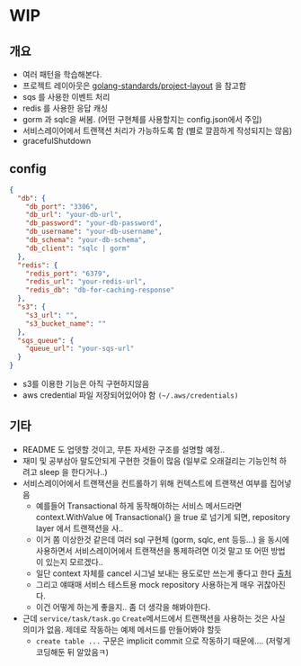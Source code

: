 # WIP

## 개요
- 여러 패턴을 학습해본다.
- 프로젝트 레이아웃은 [golang-standards/project-layout](https://github.com/golang-standards/project-layout) 을 참고함
- sqs 를 사용한 이벤트 처리
- redis 를 사용한 응답 캐싱
- gorm 과 sqlc을 써봄. (어떤 구현체를 사용할지는 config.json에서 주입)
- 서비스레이어에서 트랜잭션 처리가 가능하도록 함 (별로 깔끔하게 작성되지는 않음)
- gracefulShutdown

## config
```json
{
  "db": {
    "db_port": "3306",
    "db_url": "your-db-url",
    "db_password": "your-db-password",
    "db_username": "your-db-username",
    "db_schema": "your-db-schema",
    "db_client": "sqlc | gorm"
  },
  "redis": {
    "redis_port": "6379",
    "redis_url": "your-redis-url",
    "redis_db": "db-for-caching-response"
  },
  "s3": {
    "s3_url": "",
    "s3_bucket_name": ""
  },
  "sqs_queue": {
    "queue_url": "your-sqs-url" 
  }
}
```
- s3를 이용한 기능은 아직 구현하지않음
- aws credential 파일 저장되어있어야 함 `(~/.aws/credentials)`

## 기타
- README 도 업뎃할 것이고, 무튼 자세한 구조를 설명할 예정..
- 재미 및 공부삼아 말도안되게 구현한 것들이 많음 (일부로 오래걸리는 기능인척 하려고 sleep 을 한다거나..)
- 서비스레이어에서 트랜잭션을 컨트롤하기 위해 컨텍스트에 트랜잭션 여부를 집어넣음
  - 예를들어 Transactional 하게 동작해야하는 서비스 메서드라면 context.WithValue 에 Transactional{} 을 true 로 넘기게 되면, repository layer 에서 트랜잭션을 사..
  - 이거 쫌 이상한것 같은데 여러 sql 구현체 (gorm, sqlc, ent 등등...) 을 동시에 사용하면서 서비스레이어에서 트랜잭션을 통제하려면 이것 말고 또 어떤 방법이 있는지 모르겠다..
  - 일단 context 자체를 cancel 시그널 보내는 용도로만 쓰는게 좋다고 한다 [출처](https://dave.cheney.net/2017/01/26/context-is-for-cancelation)
  - 그리고 얘때매 서비스 테스트용 mock repository 사용하는게 매우 귀찮아진다.
  - 이건 어떻게 하는게 좋을지.. 좀 더 생각을 해봐야한다.
- 근데 `service/task/task.go` `Create`메서드에서 트랜잭션을 사용하는 것은 사실 의미가 없음. 제데로 작동하는 예제 메서드를 만들어봐야 할듯
  - `create table ...` 구문은 implicit commit 으로 작동하기 때문에.... (저렇게 코딩해둔 뒤 알았음ㅋ)